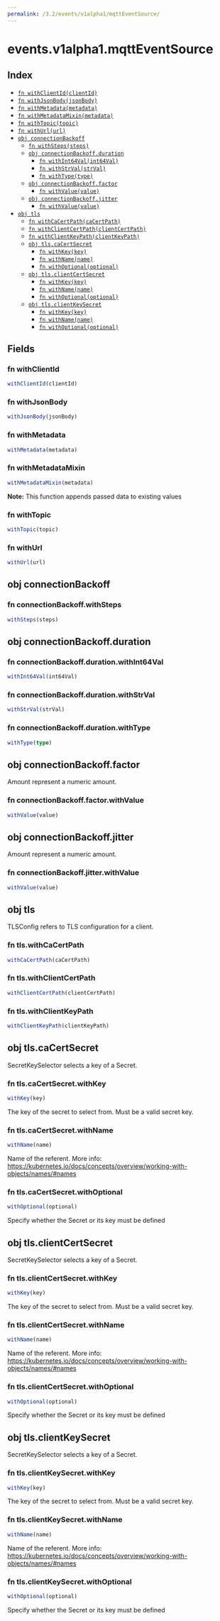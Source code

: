 ```yaml
---
permalink: /3.2/events/v1alpha1/mqttEventSource/
---
```


# events.v1alpha1.mqttEventSource



## Index

* [`fn withClientId(clientId)`](#fn-withclientid)
* [`fn withJsonBody(jsonBody)`](#fn-withjsonbody)
* [`fn withMetadata(metadata)`](#fn-withmetadata)
* [`fn withMetadataMixin(metadata)`](#fn-withmetadatamixin)
* [`fn withTopic(topic)`](#fn-withtopic)
* [`fn withUrl(url)`](#fn-withurl)
* [`obj connectionBackoff`](#obj-connectionbackoff)
  * [`fn withSteps(steps)`](#fn-connectionbackoffwithsteps)
  * [`obj connectionBackoff.duration`](#obj-connectionbackoffduration)
    * [`fn withInt64Val(int64Val)`](#fn-connectionbackoffdurationwithint64val)
    * [`fn withStrVal(strVal)`](#fn-connectionbackoffdurationwithstrval)
    * [`fn withType(type)`](#fn-connectionbackoffdurationwithtype)
  * [`obj connectionBackoff.factor`](#obj-connectionbackofffactor)
    * [`fn withValue(value)`](#fn-connectionbackofffactorwithvalue)
  * [`obj connectionBackoff.jitter`](#obj-connectionbackoffjitter)
    * [`fn withValue(value)`](#fn-connectionbackoffjitterwithvalue)
* [`obj tls`](#obj-tls)
  * [`fn withCaCertPath(caCertPath)`](#fn-tlswithcacertpath)
  * [`fn withClientCertPath(clientCertPath)`](#fn-tlswithclientcertpath)
  * [`fn withClientKeyPath(clientKeyPath)`](#fn-tlswithclientkeypath)
  * [`obj tls.caCertSecret`](#obj-tlscacertsecret)
    * [`fn withKey(key)`](#fn-tlscacertsecretwithkey)
    * [`fn withName(name)`](#fn-tlscacertsecretwithname)
    * [`fn withOptional(optional)`](#fn-tlscacertsecretwithoptional)
  * [`obj tls.clientCertSecret`](#obj-tlsclientcertsecret)
    * [`fn withKey(key)`](#fn-tlsclientcertsecretwithkey)
    * [`fn withName(name)`](#fn-tlsclientcertsecretwithname)
    * [`fn withOptional(optional)`](#fn-tlsclientcertsecretwithoptional)
  * [`obj tls.clientKeySecret`](#obj-tlsclientkeysecret)
    * [`fn withKey(key)`](#fn-tlsclientkeysecretwithkey)
    * [`fn withName(name)`](#fn-tlsclientkeysecretwithname)
    * [`fn withOptional(optional)`](#fn-tlsclientkeysecretwithoptional)

## Fields

### fn withClientId

```ts
withClientId(clientId)
```



### fn withJsonBody

```ts
withJsonBody(jsonBody)
```



### fn withMetadata

```ts
withMetadata(metadata)
```



### fn withMetadataMixin

```ts
withMetadataMixin(metadata)
```



**Note:** This function appends passed data to existing values

### fn withTopic

```ts
withTopic(topic)
```



### fn withUrl

```ts
withUrl(url)
```



## obj connectionBackoff



### fn connectionBackoff.withSteps

```ts
withSteps(steps)
```



## obj connectionBackoff.duration



### fn connectionBackoff.duration.withInt64Val

```ts
withInt64Val(int64Val)
```



### fn connectionBackoff.duration.withStrVal

```ts
withStrVal(strVal)
```



### fn connectionBackoff.duration.withType

```ts
withType(type)
```



## obj connectionBackoff.factor

Amount represent a numeric amount.

### fn connectionBackoff.factor.withValue

```ts
withValue(value)
```



## obj connectionBackoff.jitter

Amount represent a numeric amount.

### fn connectionBackoff.jitter.withValue

```ts
withValue(value)
```



## obj tls

TLSConfig refers to TLS configuration for a client.

### fn tls.withCaCertPath

```ts
withCaCertPath(caCertPath)
```



### fn tls.withClientCertPath

```ts
withClientCertPath(clientCertPath)
```



### fn tls.withClientKeyPath

```ts
withClientKeyPath(clientKeyPath)
```



## obj tls.caCertSecret

SecretKeySelector selects a key of a Secret.

### fn tls.caCertSecret.withKey

```ts
withKey(key)
```

The key of the secret to select from.  Must be a valid secret key.

### fn tls.caCertSecret.withName

```ts
withName(name)
```

Name of the referent. More info: https://kubernetes.io/docs/concepts/overview/working-with-objects/names/#names

### fn tls.caCertSecret.withOptional

```ts
withOptional(optional)
```

Specify whether the Secret or its key must be defined

## obj tls.clientCertSecret

SecretKeySelector selects a key of a Secret.

### fn tls.clientCertSecret.withKey

```ts
withKey(key)
```

The key of the secret to select from.  Must be a valid secret key.

### fn tls.clientCertSecret.withName

```ts
withName(name)
```

Name of the referent. More info: https://kubernetes.io/docs/concepts/overview/working-with-objects/names/#names

### fn tls.clientCertSecret.withOptional

```ts
withOptional(optional)
```

Specify whether the Secret or its key must be defined

## obj tls.clientKeySecret

SecretKeySelector selects a key of a Secret.

### fn tls.clientKeySecret.withKey

```ts
withKey(key)
```

The key of the secret to select from.  Must be a valid secret key.

### fn tls.clientKeySecret.withName

```ts
withName(name)
```

Name of the referent. More info: https://kubernetes.io/docs/concepts/overview/working-with-objects/names/#names

### fn tls.clientKeySecret.withOptional

```ts
withOptional(optional)
```

Specify whether the Secret or its key must be defined